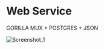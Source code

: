 # Web Service
 
GORILLA MUX + POSTGRES + JSON 

![Screenshot_1](https://github.com/user-attachments/assets/c80d5841-3602-4c35-9482-3db52425464c)
